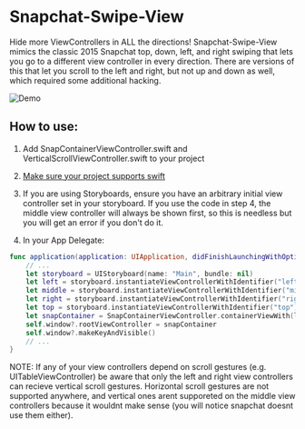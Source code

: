 # Snapchat-Swipe-View

Hide more ViewControllers in ALL the directions! Snapchat-Swipe-View mimics the classic 2015 Snapchat top, down, left, and right swiping that lets you go to a different view controller in every direction. There are versions of this that let you scroll to the left and right, but not up and down as well, which required some additional hacking.

![Demo](https://cloud.githubusercontent.com/assets/7165897/9416939/73c08a56-4816-11e5-9441-9b3a5656cce8.gif)

## How to use:
1. Add SnapContainerViewController.swift and VerticalScrollViewController.swift to your project

2. [Make sure your project supports swift](https://developer.apple.com/library/ios/documentation/Swift/Conceptual/BuildingCocoaApps/MixandMatch.html)

3.  If you are using Storyboards, ensure you have an arbitrary initial view controller set in your storyboard. If you use the code in step 4, the middle view controller will always be shown first, so this is needless but you will get an error if you don't do it. 

4. In your App Delegate:
```swift
func application(application: UIApplication, didFinishLaunchingWithOptions launchOptions: [NSObject : AnyObject]?) -> Bool {
    // ...
    let storyboard = UIStoryboard(name: "Main", bundle: nil)
    let left = storyboard.instantiateViewControllerWithIdentifier("left")
    let middle = storyboard.instantiateViewControllerWithIdentifier("middle")
    let right = storyboard.instantiateViewControllerWithIdentifier("right")
    let top = storyboard.instantiateViewControllerWithIdentifier("top")
    let snapContainer = SnapContainerViewController.containerViewWith(left, middleVC: middle, rightVC: right, topVC: top)
    self.window?.rootViewController = snapContainer
    self.window?.makeKeyAndVisible()
    // ...
}
```

NOTE: If any of your view controllers depend on scroll gestures (e.g. UITableViewController) be aware that only the left and right view controllers can recieve vertical scroll gestures. Horizontal scroll gestures are not supported anywhere, and vertical ones arent supporeted on the middle view controllers because it wouldnt make sense (you will notice snapchat doesnt use them either).
